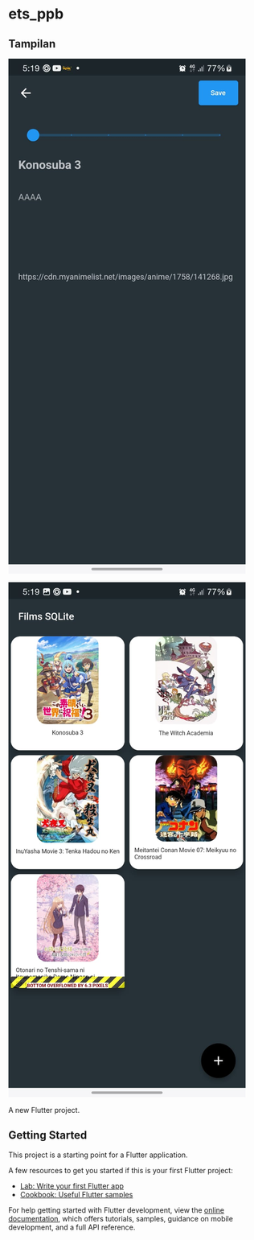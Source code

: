 # ets_ppb

## Tampilan
![add](assets/WhatsApp%20Image%202024-04-24%20at%2017.20.18_27b2f6bb.jpg)

![main](assets/WhatsApp%20Image%202024-04-24%20at%2017.20.19_d4b743dd.jpg)

A new Flutter project.

## Getting Started

This project is a starting point for a Flutter application.

A few resources to get you started if this is your first Flutter project:

- [Lab: Write your first Flutter app](https://docs.flutter.dev/get-started/codelab)
- [Cookbook: Useful Flutter samples](https://docs.flutter.dev/cookbook)

For help getting started with Flutter development, view the
[online documentation](https://docs.flutter.dev/), which offers tutorials,
samples, guidance on mobile development, and a full API reference.
